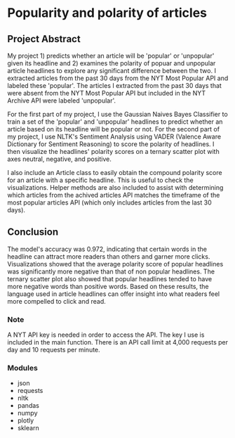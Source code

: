 # Popularity and polarity of articles

## Project Abstract

My project 1) predicts whether an article will be 'popular' or 'unpopular' given its headline and 2) examines the polarity of popuar and unpopular article headlines to explore any significant difference between the two. I extracted articles from the past 30 days from the NYT Most Popular API and labeled these 'popular'. The articles I extracted from the past 30 days that were absent from the NYT Most Popular API but included in the NYT Archive API were labeled 'unpopular'.

For the first part of my project, I use the Gaussian Naives Bayes Classifier to train a set of the 'popular' and 'unpopular' headlines to predict whether an article based on its headline will be popular or not. For the second part of my project, I use NLTK's Sentiment Analysis using VADER (Valence Aware Dictionary for Sentiment Reasoning) to score the polarity of headlines. I then visualize the headlines' polarity scores on a ternary scatter plot with axes neutral, negative, and positive.

I also include an Article class to easily obtain the compound polarity score for an article with a specific headline. This is useful to check the visualizations. Helper methods are also included to assist with determining which articles from the achived articles API matches the timeframe of the most popular articles API (which only includes articles from the last 30 days). 

## Conclusion

The model's accuracy was 0.972, indicating that certain words in the headline can attract more readers than others and garner more clicks. Visualizations showed that the average polarity score of popular headlines was significantly more negative than that of non popular headlines. The ternary scatter plot also showed that popular headlines tended to have more negative words than positive words. Based on these results, the language used in article headlines can offer insight into what readers feel more compelled to click and read.

### Note

A NYT API key is needed in order to access the API. The key I use is included in the main function.
There is an API call limit at 4,000 requests per day and 10 requests per minute.

### Modules
- json
- requests
- nltk
- pandas
- numpy
- plotly
- sklearn
